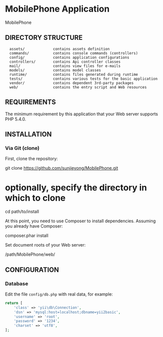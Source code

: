 MobilePhone Application
=======================

MobilePhone

DIRECTORY STRUCTURE
-------------------

```
  assets/             contains assets definition
  commands/           contains console commands (controllers)
  config/             contains application configurations
  controllers/        contains Api controller classes
  mail/               contains view files for e-mails
  models/             contains model classes
  runtime/            contains files generated during runtime
  tests/              contains various tests for the basic application
  vendor/             contains dependent 3rd-party packages
  web/                contains the entry script and Web resources
```


REQUIREMENTS
------------

The minimum requirement by this application  that your Web server supports PHP 5.4.0.

INSTALLATION
------------

### Via Git (clone)

First, clone the repository:

git clone https://github.com/sunjieyong/MobilePhone.git

# optionally, specify the directory in which to clone

cd path/to/install

At this point, you need to use Composer to install dependencies. Assuming you already have Composer:

composer.phar install

Set document roots of your Web server:

/path/MobilePhone/web/

CONFIGURATION
-------------

### Database

Edit the file `config/db.php` with real data, for example:

```php
return [
    'class' => 'yii\db\Connection',
    'dsn' => 'mysql:host=localhost;dbname=yii2basic',
    'username' => 'root',
    'password' => '1234',
    'charset' => 'utf8',
];

